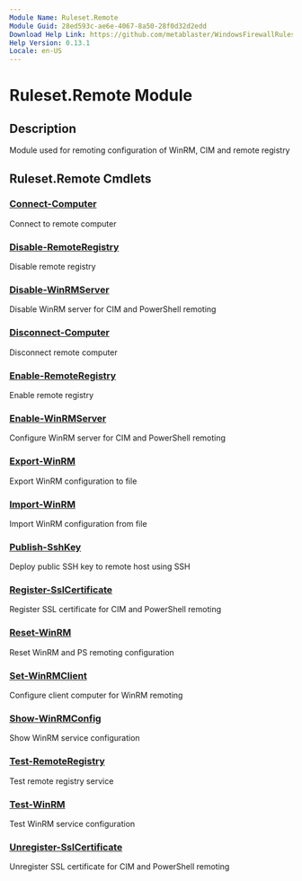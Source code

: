 ```yaml
---
Module Name: Ruleset.Remote
Module Guid: 28ed593c-ae6e-4067-8a50-28f0d32d2edd
Download Help Link: https://github.com/metablaster/WindowsFirewallRuleset/tree/master/Config/HelpContent/0.13.1
Help Version: 0.13.1
Locale: en-US
---
```


# Ruleset.Remote Module

## Description

Module used for remoting configuration of WinRM, CIM and remote registry

## Ruleset.Remote Cmdlets

### [Connect-Computer](Connect-Computer.md)

Connect to remote computer

### [Disable-RemoteRegistry](Disable-RemoteRegistry.md)

Disable remote registry

### [Disable-WinRMServer](Disable-WinRMServer.md)

Disable WinRM server for CIM and PowerShell remoting

### [Disconnect-Computer](Disconnect-Computer.md)

Disconnect remote computer

### [Enable-RemoteRegistry](Enable-RemoteRegistry.md)

Enable remote registry

### [Enable-WinRMServer](Enable-WinRMServer.md)

Configure WinRM server for CIM and PowerShell remoting

### [Export-WinRM](Export-WinRM.md)

Export WinRM configuration to file

### [Import-WinRM](Import-WinRM.md)

Import WinRM configuration from file

### [Publish-SshKey](Publish-SshKey.md)

Deploy public SSH key to remote host using SSH

### [Register-SslCertificate](Register-SslCertificate.md)

Register SSL certificate for CIM and PowerShell remoting

### [Reset-WinRM](Reset-WinRM.md)

Reset WinRM and PS remoting configuration

### [Set-WinRMClient](Set-WinRMClient.md)

Configure client computer for WinRM remoting

### [Show-WinRMConfig](Show-WinRMConfig.md)

Show WinRM service configuration

### [Test-RemoteRegistry](Test-RemoteRegistry.md)

Test remote registry service

### [Test-WinRM](Test-WinRM.md)

Test WinRM service configuration

### [Unregister-SslCertificate](Unregister-SslCertificate.md)

Unregister SSL certificate for CIM and PowerShell remoting
